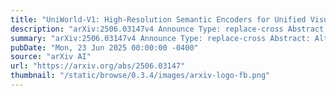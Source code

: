 ```yaml
---
title: "UniWorld-V1: High-Resolution Semantic Encoders for Unified Visual Understanding and Generation"
description: "arXiv:2506.03147v4 Announce Type: replace-cross Abstract: Although existing unified models achieve strong performance in vision-language understanding and text-to-image generation, they remain limited in addressing image perception and manipulation -- capabilities increasingly demanded in practical applications. Recently, OpenAI introduced the powerful GPT-4o-Image model, which showcases advanced capabilities in comprehensive image perception and manipulation, sparking widespread interest. Through carefully designed experiments, we observe that GPT-4o-Image likely relies on semantic encoders rather than VAEs for feature extraction, despite VAEs being commonly regarded as crucial for image manipulation tasks. Inspired by this insight, we propose UniWorld-V1, a unified generative framework built upon semantic features extracted from powerful multimodal large language models and contrastive semantic encoders. Using only 2.7M training data, UniWorld-V1 achieves impressive performance across diverse tasks, including image understanding, generation, manipulation, and perception. We fully open-source the UniWorld-V1 framework, including model weights, training and evaluation scripts, and datasets to promote reproducibility and further research."
summary: "arXiv:2506.03147v4 Announce Type: replace-cross Abstract: Although existing unified models achieve strong performance in vision-language understanding and text-to-image generation, they remain limited in addressing image perception and manipulation -- capabilities increasingly demanded in practical applications. Recently, OpenAI introduced the powerful GPT-4o-Image model, which showcases advanced capabilities in comprehensive image perception and manipulation, sparking widespread interest. Through carefully designed experiments, we observe that GPT-4o-Image likely relies on semantic encoders rather than VAEs for feature extraction, despite VAEs being commonly regarded as crucial for image manipulation tasks. Inspired by this insight, we propose UniWorld-V1, a unified generative framework built upon semantic features extracted from powerful multimodal large language models and contrastive semantic encoders. Using only 2.7M training data, UniWorld-V1 achieves impressive performance across diverse tasks, including image understanding, generation, manipulation, and perception. We fully open-source the UniWorld-V1 framework, including model weights, training and evaluation scripts, and datasets to promote reproducibility and further research."
pubDate: "Mon, 23 Jun 2025 00:00:00 -0400"
source: "arXiv AI"
url: "https://arxiv.org/abs/2506.03147"
thumbnail: "/static/browse/0.3.4/images/arxiv-logo-fb.png"
---
```


